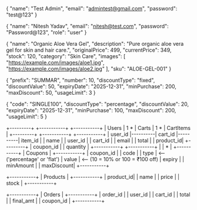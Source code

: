 <!-- API -->

<!-- Creating the USER -->
<!-- POST -->
<!-- http://localhost:8080/api/auth/register -->
<!-- login -->
<!-- http://localhost:8080/api/auth/login -->

<!-- Admin Login -->
<!-- http://localhost:8080/api/auth/admin/login -->


<!-- Product add -->
<!-- /api/products -->
<!-- Coupon Code -->
<!-- /api/coupons -->
<!-- /api/coupons/bulk -->

<!-- Admin -->

{
    "name": "Test Admin",
    "email": "admintest@gmail.com",
    "password": "test@123"
}


<!-- user -->
{
  "name": "Nitesh Yadav",
  "email": "nitesh@test.com",
  "password": "Password@123",
  "role": "user"
}
<!-- product -->
{
  "name": "Organic Aloe Vera Gel",
  "description": "Pure organic aloe vera gel for skin and hair care.",
  "originalPrice": 499,
  "currentPrice": 349,
  "stock": 120,
  "category": "Skin Care",
  "images": [
    "https://example.com/images/aloe1.jpg",
    "https://example.com/images/aloe2.jpg"
  ],
  "sku": "ALOE-GEL-001"
}
<!-- coupon bulk -->
{
  "prefix": "SUMMAR",
  "number": 10,
  "discountType": "fixed",
  "discountValue": 50,
  "expiryDate": "2025-12-31",
  "minPurchase": 200,
  "maxDiscount": 50,
  "usageLimit": 3
}
<!-- coupon single -->
{
  "code": "SINGLE100",
  "discountType": "percentage",
  "discountValue": 20,
  "expiryDate": "2025-12-31",
  "minPurchase": 100,
  "maxDiscount": 200,
  "usageLimit": 5
}



+---------+          +-----------+          +-----------+
|  Users  | 1      * |   Carts   | 1      * | CartItems |
+---------+          +-----------+          +-----------+
| user_id |----------| cart_id   |----------| item_id   |
| name    |          | user_id   |          | cart_id   |
| email   |          | total     |          | product_id|
+---------+          | coupon_id |          | quantity  |
                     +-----------+          +-----------+
                           |
                           | * 
                           | 
                     +-----------+
                     |  Coupons  |
                     +-----------+
                     | coupon_id |
                     | code      |
                     | type      |  <-- ('percentage' or 'flat')
                     | value     |  <-- (10 = 10% or 100 = ₹100 off)
                     | expiry    |
                     | minAmount |
                     | maxDiscount|
                     +-----------+

+-----------+
| Products  | 
+-----------+
| product_id|
| name      |
| price     |
| stock     |
+-----------+

+-----------+
|  Orders   |
+-----------+
| order_id  |
| user_id   |
| cart_id   |
| total     |
| final_amt |
| coupon_id |
+-----------+
